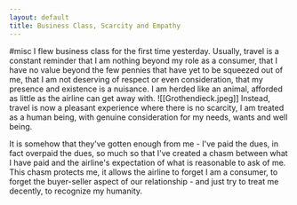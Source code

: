 ```yaml
---
layout: default
title: Business Class, Scarcity and Empathy
---
```


#misc 
I flew business class for the first time yesterday. Usually, travel is a constant reminder that I am nothing beyond my role as a consumer, that I have no value beyond the few pennies that have yet to be squeezed out of me, that I am not deserving of respect or even consideration, that my presence and existence is a nuisance. I am herded like an animal, afforded as little as the airline can get away with.
![[Grothendieck.jpeg]]
Instead, travel is now a pleasant experience where there is no scarcity, I am treated as a human being, with genuine consideration for my needs, wants and well being.

It is somehow that they've gotten enough from me - I've paid the dues, in fact overpaid the dues, so much so that I've created a chasm between what I have paid and the airline's expectation of what is reasonable to ask of me. This chasm protects me, it allows the airline to forget I am a consumer, to forget the buyer-seller aspect of our relationship - and just try to treat me decently, to recognize my humanity. 